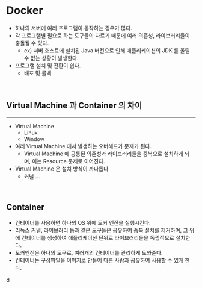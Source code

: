 # Docker

- 하나의 서버에 여러 프로그램이 동작하는 경우가 많다.
- 각 프로그램별 필요로 하는 도구들이 다르기 때문에 여러 의존성, 라이브러리들이 충돌될 수 있다.
    - ex) 서버 호스트에 설치된 Java 버전으로 인해 애플리케이션의 JDK 를 올릴 수 없는 상황이 발생한다.
- 프로그램 설치 및 전환이 쉽다.
    - 배포 및 롤백

<br />

## Virtual Machine 과 Container 의 차이

---

- Virtual Machine
    - Linux
    - Window
- 여러 Virtual Machine 에서 발생하는 오버헤드가 문제가 된다.
    - Virtual Machine 에 공통된 의존성과 라이브러리들을 중복으로 설치하게 되며, 이는 Resource 문제로 이어진다.
- Virtual Machine 은 설치 방식이 까다롭다
    - 커널 …

<br />

## Container

- 컨테이너를 사용하면 하나의 OS 위에 도커 엔진을 실행시킨다.
- 리눅스 커널, 라이브러리 등과 같은 도구들은 공유하여 중복 설치를 제거하며, 그 위에 컨테이너를 생성하여 애플리케이션 단위로 라이브러리들을 독립적으로 설치한다.
- 도커엔진은 하나의 도구로, 여러개의 컨테이너를 관리하게 도와준다.
- 컨테이너는 구성파일을 이미지로 만들어 다른 사람과 공유하여 사용할 수 있게 한다.

d
